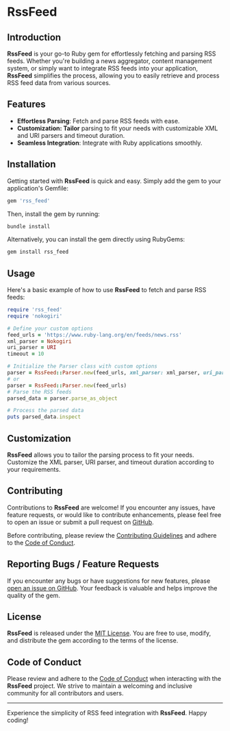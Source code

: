 # RssFeed

## Introduction

**RssFeed** is your go-to Ruby gem for effortlessly fetching and parsing RSS feeds. Whether you're building a news aggregator, content management system, or simply want to integrate RSS feeds into your application, **RssFeed** simplifies the process, allowing you to easily retrieve and process RSS feed data from various sources.

## Features

- **Effortless Parsing**: Fetch and parse RSS feeds with ease.
- **Customization: Tailor** parsing to fit your needs with customizable XML and URI parsers and timeout duration.
- **Seamless Integration**: Integrate with Ruby applications smoothly.

## Installation

Getting started with **RssFeed** is quick and easy. Simply add the gem to your application's Gemfile:

```ruby
gem 'rss_feed'
```

Then, install the gem by running:

```bash
bundle install
```

Alternatively, you can install the gem directly using RubyGems:

```bash
gem install rss_feed
```

## Usage

Here's a basic example of how to use **RssFeed** to fetch and parse RSS feeds:

```ruby
require 'rss_feed'
require 'nokogiri'

# Define your custom options
feed_urls = 'https://www.ruby-lang.org/en/feeds/news.rss'
xml_parser = Nokogiri
uri_parser = URI
timeout = 10

# Initialize the Parser class with custom options
parser = RssFeed::Parser.new(feed_urls, xml_parser: xml_parser, uri_parser: uri_parser, timeout: timeout)
# or 
parser = RssFeed::Parser.new(feed_urls)
# Parse the RSS feeds
parsed_data = parser.parse_as_object

# Process the parsed data
puts parsed_data.inspect
```

## Customization

**RssFeed** allows you to tailor the parsing process to fit your needs. Customize the XML parser, URI parser, and timeout duration according to your requirements.

## Contributing

Contributions to **RssFeed** are welcome! If you encounter any issues, have feature requests, or would like to contribute enhancements, please feel free to open an issue or submit a pull request on [GitHub](https://github.com/talaatmagdyx/rss_feed).

Before contributing, please review the [Contributing Guidelines](https://github.com/talaatmagdyx/rss_feed/blob/master/.github/CONTRIBUTING.md) and adhere to the [Code of Conduct](https://github.com/talaatmagdyx/rss_feed/blob/master/.github/CODE_OF_CONDUCT.md).

## Reporting Bugs / Feature Requests

If you encounter any bugs or have suggestions for new features, please [open an issue on GitHub](https://github.com/talaatmagdyx/rss_feed/issues). Your feedback is valuable and helps improve the quality of the gem.

## License

**RssFeed** is released under the [MIT License](https://opensource.org/licenses/MIT). You are free to use, modify, and distribute the gem according to the terms of the license.

## Code of Conduct

Please review and adhere to the [Code of Conduct](https://github.com/talaatmagdyx/rss_feed/blob/master/.github/CODE_OF_CONDUCT.md) when interacting with the **RssFeed** project. We strive to maintain a welcoming and inclusive community for all contributors and users.

---

Experience the simplicity of RSS feed integration with **RssFeed**. Happy coding!
